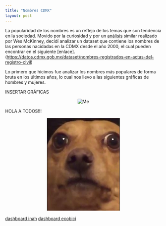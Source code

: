 ```yaml
---
title: "Nombres CDMX"
layout: post
---
```

La popularidad de los nombres es un reflejo de los temas que son tendencia en la sociedad. Movido por la curiosidad y por un [análisis](https://wesmckinney.com/book/data-analysis-examples#baby_names) similar realizado por Wes McKinney, decidí analizar un dataset que contiene los nombres de las personas nacidadas en la CDMX desde el año 2000, el cual pueden encontrar en el siguiente [enlace]. (https://datos.cdmx.gob.mx/dataset/nombres-registrados-en-actas-del-registro-civil)

Lo primero que hicimos fue analizar los nombres más populares de forma bruta en los últimos años, lo cual nos llevo a las siguientes gráficas de hombres y mujeres.

INSERTAR GRÁFICAS
<center>
  <img src="/asistencia_2024.jpg" alt="Me">
</center>

HOLA A TODOS!!!

<center>
  <img src="/me.jpg" alt="Me">
</center>



[dashboard inah](https://app.powerbi.com/view?r=eyJrIjoiYTQ4MjU1YzUtYWMyOC00YjAxLTg2NzUtMTQwMzMwODQwMWM0IiwidCI6IjVmMjgyOTEwLTE3NmYtNDU5ZC1hYjdkLWI3NDRhYTZlZmMwNyIsImMiOjR9)
[dashboard ecobici](https://app.powerbi.com/view?r=eyJrIjoiZjJlNjg0YTctM2Q0NC00YTY0LWE2MmUtMWJiNTlmZTg0MjA5IiwidCI6IjVmMjgyOTEwLTE3NmYtNDU5ZC1hYjdkLWI3NDRhYTZlZmMwNyIsImMiOjR9)
